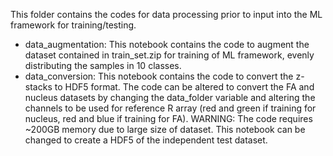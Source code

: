 This folder contains the codes for data processing prior to input into the ML framework for training/testing.
- data_augmentation: This notebook contains the code to augment the dataset contained in train_set.zip for training of ML framework, evenly distributing the samples in 10 classes. 
- data_conversion: This notebook contains the code to convert the z-stacks to HDF5 format. The code can be altered to convert the FA and nucleus datasets by changing the data_folder variable and altering the channels to be used for reference R array (red and green if training for nucleus, red and blue if training for FA). WARNING: The code requires ~200GB memory due to large size of dataset. This notebook can be changed to create a HDF5 of the independent test dataset.
